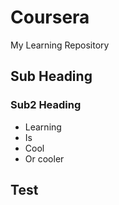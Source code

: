 # Coursera
My Learning Repository
## Sub Heading
### Sub2 Heading
* Learning
* Is
* Cool
* Or cooler

## Test
